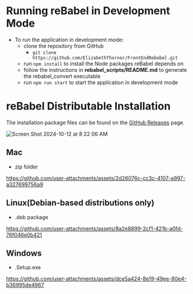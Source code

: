 # Running reBabel in Development Mode
- To run the application in development mode:
    - clone the repository from GitHub
        - `git clone https://github.com/ElizabethThorner/FrontEndRebabel.git`
    - run `npm install` to install the Node packages reBabel depends on 
    - follow the instructions in **rebabel_scripts/README.md** to generate the rebabel_convert executable 
    - run `npm run start` to start the application in development mode 

# reBabel Distributable Installation 

The installation package files can be found on the [GitHub Releases](https://github.com/ElizabethThorner/FrontEndRebabel/releases) page. 

![Screen Shot 2024-10-12 at 8 22 06 AM](https://github.com/user-attachments/assets/5d4ed303-e514-4e2c-aa69-9e74dac2ff46)

## Mac 
  - zip folder

https://github.com/user-attachments/assets/2d26076c-cc3c-4107-a997-a327699756a9

## Linux(Debian-based distributions only)
  - .deb package

https://github.com/user-attachments/assets/8a2e8899-2cf1-421b-a0fd-76f046e0b421

## Windows 
  - .Setup.exe

https://github.com/user-attachments/assets/dce5a424-8e19-49ee-80e4-b36995de4967